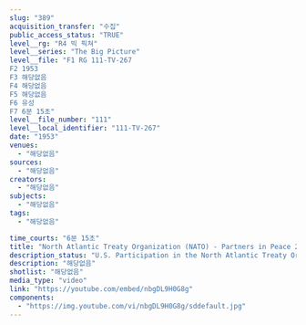 ```yaml
---
slug: "389"
acquisition_transfer: "수집"
public_access_status: "TRUE"
level__rg: "R4 빅 픽쳐"
level__series: "The Big Picture"
level__file: "F1 RG 111-TV-267
F2 1953
F3 해당없음
F4 해당없음
F5 해당없음
F6 유성
F7 6분 15초"
level__file_number: "111"
level__local_identifier: "111-TV-267"
date: "1953"
venues: 
  - "해당없음"
sources: 
  - "해당없음"
creators: 
  - "해당없음"
subjects: 
  - "해당없음"
tags: 
  - "해당없음"

time_courts: "6분 15초"
title: "North Atlantic Treaty Organization (NATO) - Partners in Peace 2"
description_status: "U.S. Participation in the North Atlantic Treaty Organization."
description: "해당없음"
shotlist: "해당없음"
media_type: "video"
link: "https://youtube.com/embed/nbgDL9H0G8g"
components: 
  - "https://img.youtube.com/vi/nbgDL9H0G8g/sddefault.jpg"
---
```


